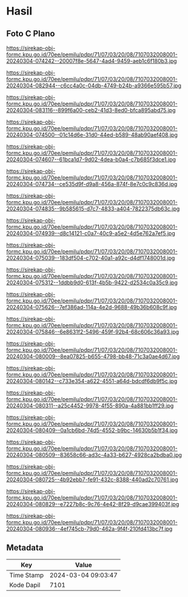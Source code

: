 # Hasil

## Foto C Plano

https://sirekap-obj-formc.kpu.go.id/70ee/pemilu/pdpr/71/07/03/20/08/7107032008001-20240304-074242--20007f8e-5647-4ad4-9459-aeb1c6f180b3.jpg

https://sirekap-obj-formc.kpu.go.id/70ee/pemilu/pdpr/71/07/03/20/08/7107032008001-20240304-082944--c6cc4a0c-04db-4749-b24b-a9366e595b57.jpg

https://sirekap-obj-formc.kpu.go.id/70ee/pemilu/pdpr/71/07/03/20/08/7107032008001-20240304-083116--899f6a00-ceb2-41d3-8ed0-bfca895abd75.jpg

https://sirekap-obj-formc.kpu.go.id/70ee/pemilu/pdpr/71/07/03/20/08/7107032008001-20240304-074500--01c14d6e-31d0-44ed-b589-48ab90aef408.jpg

https://sirekap-obj-formc.kpu.go.id/70ee/pemilu/pdpr/71/07/03/20/08/7107032008001-20240304-074607--61bca1d7-9d02-4dea-b0a4-c7b685f3dce1.jpg

https://sirekap-obj-formc.kpu.go.id/70ee/pemilu/pdpr/71/07/03/20/08/7107032008001-20240304-074734--ce535d9f-d9a8-456a-874f-8e7c0c9c836d.jpg

https://sirekap-obj-formc.kpu.go.id/70ee/pemilu/pdpr/71/07/03/20/08/7107032008001-20240304-074835--9b585615-d7c7-4833-a404-7822375db63c.jpg

https://sirekap-obj-formc.kpu.go.id/70ee/pemilu/pdpr/71/07/03/20/08/7107032008001-20240304-074939--d8c14121-c0a7-40c9-a5e2-4d5e762a7ef5.jpg

https://sirekap-obj-formc.kpu.go.id/70ee/pemilu/pdpr/71/07/03/20/08/7107032008001-20240304-075039--183df504-c702-40a1-a92c-d4df1748001d.jpg

https://sirekap-obj-formc.kpu.go.id/70ee/pemilu/pdpr/71/07/03/20/08/7107032008001-20240304-075312--1ddbb9d0-613f-4b5b-9422-d2534c0a35c9.jpg

https://sirekap-obj-formc.kpu.go.id/70ee/pemilu/pdpr/71/07/03/20/08/7107032008001-20240304-075626--7ef386ad-114a-4e2d-9688-49b36b608c9f.jpg

https://sirekap-obj-formc.kpu.go.id/70ee/pemilu/pdpr/71/07/03/20/08/7107032008001-20240304-075846--6e8631f2-5496-459f-92b4-68c606c36a93.jpg

https://sirekap-obj-formc.kpu.go.id/70ee/pemilu/pdpr/71/07/03/20/08/7107032008001-20240304-080009--8ea07825-b655-4798-bb48-71c3a0ae4d67.jpg

https://sirekap-obj-formc.kpu.go.id/70ee/pemilu/pdpr/71/07/03/20/08/7107032008001-20240304-080142--c733e354-a622-4551-a64d-bdcdf6db9f5c.jpg

https://sirekap-obj-formc.kpu.go.id/70ee/pemilu/pdpr/71/07/03/20/08/7107032008001-20240304-080311--a25c4452-9978-4f55-890a-4a881bb1ff29.jpg

https://sirekap-obj-formc.kpu.go.id/70ee/pemilu/pdpr/71/07/03/20/08/7107032008001-20240304-080409--0a1cb6bd-74d5-4552-b9bc-14630b5b1f34.jpg

https://sirekap-obj-formc.kpu.go.id/70ee/pemilu/pdpr/71/07/03/20/08/7107032008001-20240304-080509--83658c66-ad3c-4a33-b627-4928ca2bdba0.jpg

https://sirekap-obj-formc.kpu.go.id/70ee/pemilu/pdpr/71/07/03/20/08/7107032008001-20240304-080725--4b92ebb7-fe91-432c-8388-440ad2c70761.jpg

https://sirekap-obj-formc.kpu.go.id/70ee/pemilu/pdpr/71/07/03/20/08/7107032008001-20240304-080829--e7227b8c-9c76-4e42-8f29-d9cae399403f.jpg

https://sirekap-obj-formc.kpu.go.id/70ee/pemilu/pdpr/71/07/03/20/08/7107032008001-20240304-080936--4ef745cb-79d0-462a-9f4f-210fd413bc7f.jpg


## Metadata

| Key        | Value               |
| ---------- | ------------------- |
| Time Stamp | 2024-03-04 09:03:47 |
| Kode Dapil | 7101                |



